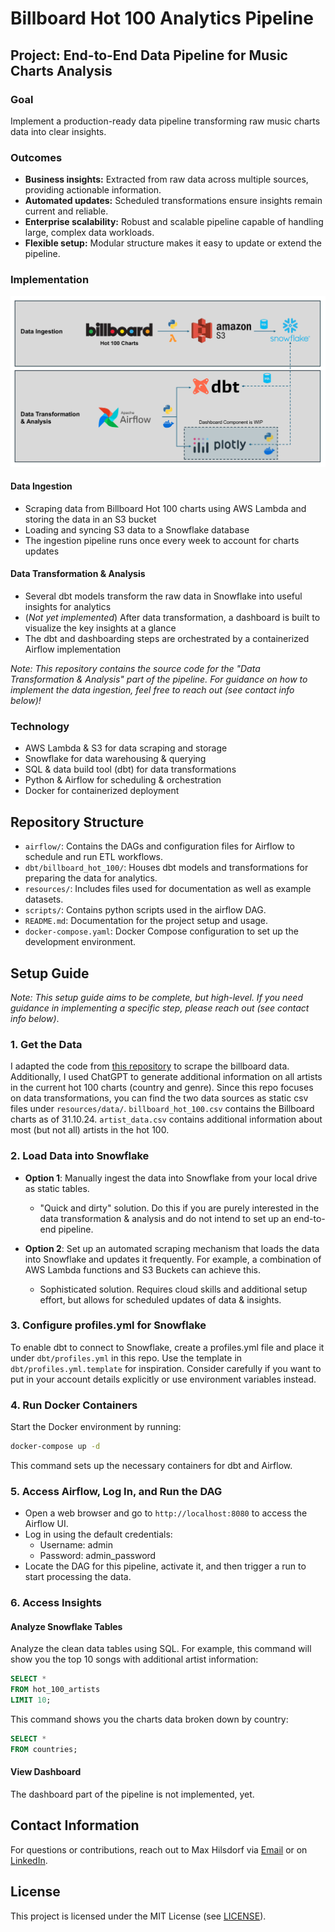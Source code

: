 # Billboard Hot 100 Analytics Pipeline

## Project: End-to-End Data Pipeline for Music Charts Analysis 
### Goal
Implement a production-ready data pipeline transforming raw music charts data into clear insights.
### Outcomes
* **Business insights:** Extracted from raw data across multiple sources, providing actionable information.
* **Automated updates:** Scheduled transformations ensure insights remain current and reliable.
* **Enterprise scalability:** Robust and scalable pipeline capable of handling large, complex data workloads.
* **Flexible setup:** Modular structure makes it easy to update or extend the pipeline.
### Implementation
<img src="resources/pipeline_graphic.jpg" alt="PLACEHOLDER: Billboard Hot 100 Data Pipeline" width="700">

#### Data Ingestion
* Scraping data from Billboard Hot 100 charts using AWS Lambda and storing the data in an S3 bucket
* Loading and syncing S3 data to a Snowflake database
* The ingestion pipeline runs once every week to account for charts updates
#### Data Transformation & Analysis
* Several dbt models transform the raw data in Snowflake into useful insights for analytics
* (*Not yet implemented*) After data transformation, a dashboard is built to visualize the key insights at a glance
* The dbt and dashboarding steps are orchestrated by a containerized Airflow implementation

*Note: This repository contains the source code for the "Data Transformation & Analysis" part of the pipeline. For guidance on how to implement the data ingestion, feel free to reach out (see contact info below)!*

### Technology
* AWS Lambda & S3 for data scraping and storage
* Snowflake for data warehousing & querying
* SQL & data build tool (dbt) for data transformations
* Python & Airflow for scheduling & orchestration
* Docker for containerized deployment

## Repository Structure
* `airflow/`: Contains the DAGs and configuration files for Airflow to schedule and run ETL workflows.
* `dbt/billboard_hot_100/`: Houses dbt models and transformations for preparing the data for analytics.
* `resources/`: Includes files used for documentation as well as example datasets.
* `scripts/`: Contains python scripts used in the airflow DAG.
* `README.md`: Documentation for the project setup and usage.
* `docker-compose.yaml`: Docker Compose configuration to set up the development environment.

## Setup Guide
*Note: This setup guide aims to be complete, but high-level. If you need guidance in implementing a specific step, please reach out (see contact info below)*.
### 1. Get the Data
I adapted the code from [this repository](https://github.com/jsubroto/billboard-hot-100-web-scraper/tree/main) to scrape the billboard data. Additionally, I used ChatGPT to generate additional information on all artists in the current hot 100 charts (country and genre). Since this repo focuses on data transformations, you can find the two data sources as static csv files under `resources/data/`. `billboard_hot_100.csv` contains the Billboard charts as of 31.10.24. `artist_data.csv` contains additional information about most (but not all) artists in the hot 100.
### 2. Load Data into Snowflake
* **Option 1**: Manually ingest the data into Snowflake from your local drive as static tables.
  * "Quick and dirty" solution. Do this if you are purely interested in the data transformation & analysis and do not intend to set up an end-to-end pipeline.

* **Option 2**: Set up an automated scraping mechanism that loads the data into Snowflake and updates it frequently. For example, a combination of AWS Lambda functions and S3 Buckets can achieve this.
  * Sophisticated solution. Requires cloud skills and additional setup effort, but allows for scheduled updates of data & insights.

### 3. Configure profiles.yml for Snowflake
To enable dbt to connect to Snowflake, create a profiles.yml file and place it under `dbt/profiles.yml` in this repo. Use the template in `dbt/profiles.yml.template` for inspiration. Consider carefully if you want to put in your account details explicitly or use environment variables instead.

### 4. Run Docker Containers
Start the Docker environment by running:

```bash
docker-compose up -d
```
This command sets up the necessary containers for dbt and Airflow.

### 5. Access Airflow, Log In, and Run the DAG
* Open a web browser and go to `http://localhost:8080` to access the Airflow UI.
* Log in using the default credentials:
    * Username: admin
    * Password: admin_password
* Locate the DAG for this pipeline, activate it, and then trigger a run to start processing the data.

### 6. Access Insights
#### Analyze Snowflake Tables
Analyze the clean data tables using SQL. For example, this command will show you the top 10 songs with additional artist information:
```SQL
SELECT *
FROM hot_100_artists
LIMIT 10;
```
This command shows you the charts data broken down by country:
```SQL
SELECT *
FROM countries;
```

#### View Dashboard
The dashboard part of the pipeline is not implemented, yet.

## Contact Information
For questions or contributions, reach out to Max Hilsdorf via [Email](mailto:m.hilsdorf1@gmail.com) or on [LinkedIn](https://www.linkedin.com/in/max-hilsdorf/).

## License
This project is licensed under the MIT License (see [LICENSE](LICENSE)).